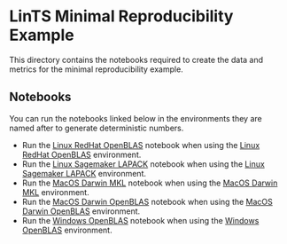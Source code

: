 # LinTS Minimal Reproducibility Example

This directory contains the notebooks required to create the data and metrics for the minimal reproducibility example.

## Notebooks
You can run the notebooks linked below in the environments they are named after to generate deterministic numbers.

- Run the [Linux RedHat OpenBLAS](LinuxRedHat_OpenBLAS.ipynb) notebook when using the [Linux RedHat OpenBLAS](../environments/LinuxRedHat_OpenBLAS) environment.
- Run the [Linux Sagemaker LAPACK](LinuxSagemaker_LAPACK.ipynb) notebook when using the [Linux Sagemaker LAPACK](../environments/LinuxSagemaker_LAPACK) environment.
- Run the [MacOS Darwin MKL](MacOSDarwin_MKL.ipynb) notebook when using the [MacOS Darwin MKL](../environments/MacOSDarwin_MKL) environment.
- Run the [MacOS Darwin OpenBLAS](MacOSDarwin_OpenBLAS.ipynb) notebook when using the [MacOS Darwin OpenBLAS](../environments/MacOSDarwin_OpenBLAS) environment.
- Run the [Windows OpenBLAS](Windows_OpenBLAS.ipynb) notebook when using the [Windows OpenBLAS](../environments/Windows_OpenBLAS) environment.
